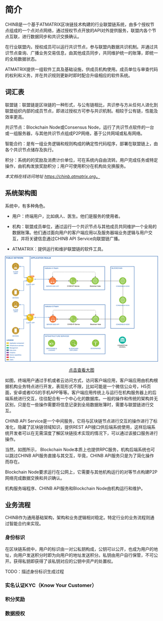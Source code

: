 # 简介

CHINB是一个基于ATMATRIX区块链技术构建的行业联盟链系统，由多个授权节点组成的一个点对点网络，通过授权节点开放的API对外提供服务，联盟内各个节点互联，进行数据同步和共识交换确认。

在行业联盟内，授权成员可以运行共识节点，参与联盟内数据共识机制。并通过共识节点查询、广播业务交易信息，由其他成员同步，共同维护统一的账簿，即统一的全局数据状态。

ATMATRIX提供一组软件工具及基础设施，供成员机构使用。成员单位与审查代码的权利和义务，并在共识规则更新时即时配合升级相应的软件系统。

##  词汇表

联盟链：联盟链是区块链的一种形式，与公有链相比，共识参与方从任何人进化到联盟组织内部的成员节点，即进过授权方可参与共识机制。相较于公有链，性能及效率更高。

共识节点：Blockchain Node或Consensus Node，运行了共识节点软件的一台或一组服务器，与其他共识节点组成P2P网络，基于公共网域或私有网络。

智能合约：是有一组业务逻辑和规则构成的确定性代码程序，部署在联盟链上，由各个共识节点储存及执行。

积分：系统的的奖励及消费计价单位，可在系统内自由流转。用户完成任务或特定操作，由机构发放奖励积分；用户可使用积分在机构处兑换服务。

*本文档在线访问地址 https://chinb.atmatrix.org。*

## 系统架构图

系统中，有多种角色。

- 用户：终端用户，比如病人、医生。他们是服务的使用者。

- 机构：联盟成员单位，通过运行一个共识节点与其他成员共同维护一个全局的数据账簿。他们通过面向用户的客户端应用以及服务器端业务逻辑与用户交互，并将关键信息通过CHINB API Service向联盟链广播。
- ATMATRIX：提供运行和维护联盟链的软件工具。

![系统架构图](images/infrastructure.png)

<p style="text-align:center"><a href="images/infrastructure.png" target="_blank">点击查看大图</a></p>

如图，终端用户通过手机或者云访问方式，访问客户端应用，客户端应用由机构根据机构业务特点进行开发，表现形式不限，比如可能是一个微信公众号，H5页面，安卓或者IOS的手机APP等等。客户端应用传统上与运行在机构服务器上的后端系统进行交互，往往配合有一个中心化的数据库。一般的操作和传统的架构并无区别，只是在一些操作需要将信息记录到全局数据账簿时，需要与联盟链进行交互。

CHINB API Service是一个中间服务，它将与区块链节点进行交互的操作进行了标准化，隐藏了区块链领域知识，提供REST API接口供后端系统使用，这样后端系统开发者可以在无需深度了解区块链技术实现的情况下，可以通过该接口服务进行操作。

当然，如图所示，	Blockchain Node本质上也提供RPC服务，机构后端系统也可以跳过CHINB API服务直接与其交互，毕竟，CHINB API服务只是为了简化操作而存在。

Blockchain Node要求运行在公网上，它需要与其他机构运行的对等节点构建P2P网络完成数据交换和共识确认。

机构服务端程序、CHINB API服务和Blockchain Node由机构运行和维护。

## 业务流程

CHINB作为通用基础架构，架构和业务逻辑相对稳定。特定行业的业务流程则通过智能合约来实现。

### 身份标识

在区块链系统中，用户的标识由一对公私钥构成，公钥可以公开，也成为用户的地址，向用户发送积分时即为向用户的地址发送积分。私钥由用户自行保管，不可公开。获得私钥即获得了该私钥对应的公钥中资产的处置权。

TODO：描述身份标识生成过程

### 实名认证KYC（Know Your Customer）

### 积分奖励

### 数据授权